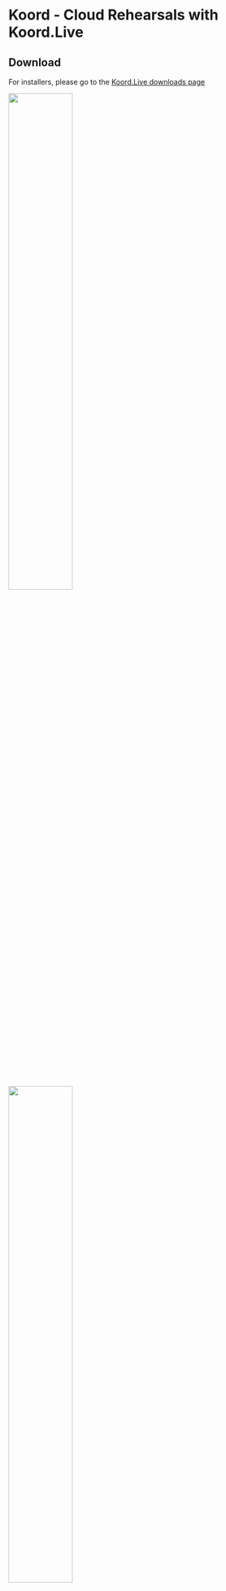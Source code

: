 # Koord - Cloud Rehearsals with Koord.Live

## Download
For installers, please go to the [Koord.Live downloads page](https://koord.live/downloads)

<img src="https://user-images.githubusercontent.com/584572/195409629-15ea1060-3b95-4849-9789-2013152854de.png" width=50% height=50%>
<img src="https://user-images.githubusercontent.com/584572/195409693-efbeacd9-6efc-4e87-bd67-0228ac423ac7.png" width=50% height=50%>

## Description:
For musicians everywher: play, rehearse and collaborate online, live, in low-latency audio and video.

Requirements:
- a computing device (Windows, macOS, Linux, iOS, Android & ChromeOS supported)
- a pair of wired headphones
- a good internet connection
- musicians to play with

Go to https://koord.live to learn more about the Koord service.


## Acknowledgements

The Koord app contains code from different sources (see also [COPYING](COPYING)). The developers wish
to thank the maintainers of these projects for making their efforts available to us under their respective licences:

*   Jamulus - real-time audio collaboration: [jamulus.io](https://jamulus.io)
*   Qt cross-platform application framework: [qt.io](https://www.qt.io)
*   Opus Interactive Audio Codec: [opus-codec.org](https://www.opus-codec.org/)
*   ASIO is a trademark and software of Steinberg Media Technologies GmbH

We would also like to acknowledge the contributors listed in the
[Github Contributors list](https://github.com/jamulussoftware/jamulus/graphs/contributors).
